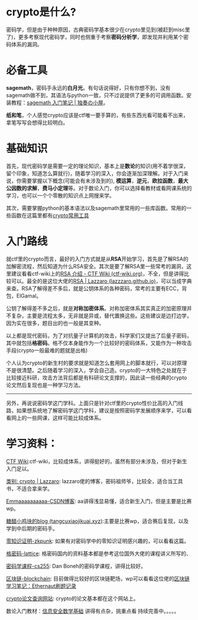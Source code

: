 # crypto是什么?  

密码学，但是由于种种原因，古典密码学基本很少在crypto里见到(被赶到misc里了)，更多考察现代密码学，同时也侧重于考察**密码分析学**，即发现并利用某个密码体系的漏洞。

# 必备工具
**sagemath**，密码手永远的**白月光**。有句话说得好，只有你想不到，没有sagemath做不到，其语法与python一致，只不过说提供了更多的可调用函数。安装教程：[sagemath 入门笔记 | 独奏の小屋](https://hasegawaazusa.github.io/sagemath-get-started.html)。

**纸和笔**，个人感觉crypto应该是ctf唯一要手算的，有些东西光看可能看不出来，拿笔写写会想得比较明白。

# 基础知识  
首先，现代密码学是需要一定的理论知识，基本上是**数论**的知识(用不着学很深，留个印象，知道怎么算就行)，随着学习的深入，你会逐渐加深理解。对于入门来说，你需要掌握以下概念(可能会有未涉及到的), **模运算**，**逆元**，**欧拉函数**，**最大公因数的求解**，**费马小定理**等。对于数论入门，你可以选择看教材或看网课系统的学习，也可以一个个零散的知识点上网搜来学。    

其次，需要掌握python的基本语法以及sagemath里常用的一些库函数。常用的一些函数在这篇里都有[crypto常用工具](https://lazzzaro.github.io/2020/05/10/crypto-crypto%E5%B8%B8%E7%94%A8%E5%B7%A5%E5%85%B7/)  

# 入门路线
就ctf里的crypto而言，最好的入门方式就是从**RSA**开始学习，首先是了解RSA的加解密流程，然后知道为什么RSA安全。其次是要了解RSA里一些常考的漏洞，这里建议看看ctf-wiki上的[RSA 介绍 - CTF Wiki (ctf-wiki.org)](https://ctf-wiki.org/crypto/asymmetric/rsa/rsa_theory/)，不全，但是讲得比较可以。最全的是这位大佬的[RSA | Lazzaro (lazzzaro.github.io)](https://lazzzaro.github.io/2020/05/06/crypto-RSA/)，可以当成字典来查。RSA了解得差不多后，就是公钥体系的各种密码，常考的主要有ECC，背包，ElGamal。

公钥了解得差不多之后，就是**对称加密体系**。对称加密体系其实真正的加密原理并不复杂，主要是流程太多，无非就是异或，替代置换这些。这些建议是边打边学，因为实在很多，题目出的也一般是其变种。

以上都是现代密码，为了对抗量子计算机的攻击，科学家们又提出了后量子密码，其中就包括**格密码**。格不仅本身能作为一个比较好的密码体系，又能作为一种攻击手段(crypto一般最难的题就是出格)

个人认为crypto的新生村的要求就是知道怎么套用网上的脚本就行，可以对原理不是很清楚。之后随着学习的深入，学会自己造。crypto的一大特色之处就在于比较接近科研，攻击方法背后都是有科研论文支撑的，因此读一些经典的crypto论文然后复现也是一种学习方法。

---

另外，再说说密码学这门学科。上面只是针对ctf里的crypto性价比高的入门线路，如果想系统地了解密码学这门学科，建议是按照密码学发展顺序来学，可以看看网上的一些网课，这样可能比较成体系。

# 学习资料：  

[CTF Wiki](https://ctf-wiki.org/crypto/introduction/):ctf-wiki，比较成体系，讲得挺好的，虽然有部分未涉及，但对于新生入门足以。  

[类别: crypto | Lazzaro](https://lazzzaro.github.io/categories/crypto/): lazzaro佬的博客，密码祖师爷，比较全，适合当工具书，不适合拿来学。    

[Emmaaaaaaaaaa-CSDN博客](https://blog.csdn.net/XiongSiqi_blog?type=blog): aa讲得浅显易懂，适合新生入门，但是主要是比赛wp。    

[糖醋小鸡块的blog (tangcuxiaojikuai.xyz)](https://tangcuxiaojikuai.xyz/):主要是比赛wp，适合赛后复现，以及学到中后期的密码手。    

[零知识证明-zkpunk](https://learn.zkpunk.pro/index.html): 如果有对密码学中的零知识证明感兴趣的，可以看看这篇。

[格密码-lattice](https://cims.nyu.edu/~regev/teaching/lattices_fall_2009/): 格密码国内的资料基本都是参考这位国外大佬的课程讲义所写的、  

[密码学课程-cs255](https://crypto.stanford.edu/~dabo/cs255/): Dan Boneh的密码学课程，讲得比较好。

[区块链-blockchain](https://ethernaut.openzeppelin.com/): 目前做得比较好的区块链靶场，wp可以看看这位佬的[区块链学习笔记：Ethernaut刷题记录](https://tover.xyz/p/Ethernaut-note/) 

[crypto论文查询网站](https://eprint.iacr.org/): crypto的论文基本都在这个网站上。  

数论入门教材：[信息安全数学基础](https://pan.quark.cn/s/f60b487be9d5) 讲得有点杂，挑重点看
持续完善中。。。。。





